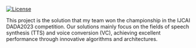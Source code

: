 [![License](https://img.shields.io/badge/license-MIT-blue.svg)](LICENSE)

This project is the solution that my team won the championship in the IJCAI DADA2023 competition. Our solutions mainly focus on the fields of speech synthesis (TTS) and voice conversion (VC), achieving excellent performance through innovative algorithms and architectures.

